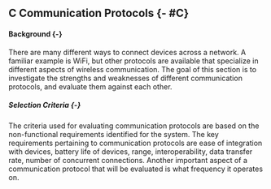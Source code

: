 ## C Communication Protocols {- #C}

#### Background {-}

There are many different ways to connect devices across a network. A familiar example is WiFi, but
other protocols are available that specialize in different aspects of wireless communication.
The goal of this section is to investigate the strengths and weaknesses of different communication
protocols, and evaluate them against each other.

##### Selection Criteria {-}

The criteria used for evaluating communication protocols are based on the non-functional
requirements identified for the system. The key requirements pertaining to communication protocols
are ease of integration with devices, battery life of devices, range, interoperability, data
transfer rate, number of concurrent connections. Another important aspect of a communication
protocol that will be evaluated is what frequency it operates on.


